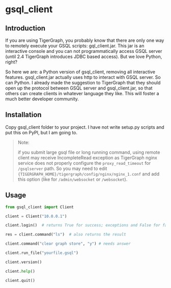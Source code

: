 # gsql_client

## Introduction

If you are using TigerGraph, you probably know that there are only one way to remotely execute
 your GSQL scripts: gql_client.jar. This jar is an interactive console and you can not programmatically
 access GSQL server (until 2.4 TigerGraph introduces JDBC based access). But we love Python,
 right?

So here we are: a Python version of gsql_client, removing all interactive features. gsql_client.jar
actually uses http to interact with GSQL server. So can Python. I already made the suggestion to
 TigerGraph that they should open up the protocol between GSQL server and gsql_client.jar, so that
 others can create clients in whatever language they like. This will foster a much better
 developer community.
 
## Installation

Copy gsql_client folder to your project. I have not write setup.py scripts and put this on PyPI,
 but I am going to.
 
> Note:
>
> if you submit large gsql file or long running command, using remote client may receive
> IncompleteRead exception as TigerGraph nginx service does not properly configure the `proxy_read_timeout`
> for `/gsqlserver` path. So you may need to edit `{TIGERGRAPH_HOME}/tigergraph/config/nginx/nginx_1.conf`
> and add this option (like for `/admin/websocket` or `/websocket`).

## Usage

```python
from gsql_client import Client

client = Client("10.0.0.1")

client.login()  # returns True for success; exceptions and False for failure

res = client.command("ls")  # also returns the result

client.command("clear graph store", "y") # needs answer

client.run_file("yourfile.gsql")

client.version()

client.help()

client.quit()
```